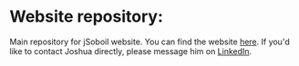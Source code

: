 # Website repository:
Main repository for jSoboil website. You can find the website [here](https://jsoboil.github.io/). If you'd like to contact Joshua directly, please message him on [LinkedIn](https://www.linkedin.com/in/joshua-soboil-067351172/).